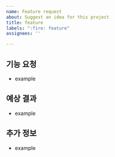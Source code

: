 ```yaml
---
name: Feature request
about: Suggest an idea for this project
title: feature
labels: ":fire: feature"
assignees: ''

---
```


## 기능 요청

- example

## 예상 결과

- example

## 추가 정보

- example
